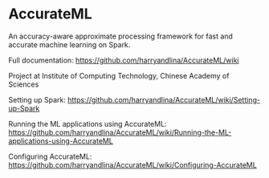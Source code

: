 # AccurateML
An accuracy-aware approximate processing framework for fast and accurate machine learning on Spark.

Full documentation: https://github.com/harryandlina/AccurateML/wiki


Project at Institute of Computing Technology, Chinese Academy of Sciences

Setting up Spark: https://github.com/harryandlina/AccurateML/wiki/Setting-up-Spark

Running the ML applications using AccurateML: https://github.com/harryandlina/AccurateML/wiki/Running-the-ML-applications-using-AccurateML

Configuring AccurateML: https://github.com/harryandlina/AccurateML/wiki/Configuring-AccurateML
